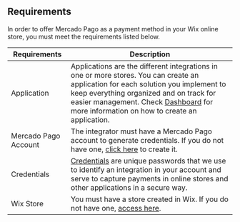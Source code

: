 ## Requirements

In order to offer Mercado Pago as a payment method in your Wix online store, you must meet the requirements listed below.

| Requirements | Description |
|---|---|
| Application | Applications are the different integrations in one or more stores. You can create an application for each solution you implement to keep everything organized and on track for easier management. Check [Dashboard](/developers/en/docs/wix/additional-content/your-integrations/dashboard) for more information on how to create an application. |
| Mercado Pago Account | The integrator must have a Mercado Pago account to generate credentials. If you do not have one, [click here](https://www.mercadopago[FAKER][URL][DOMAIN]/hub/registration/landing) to create it. |
| Credentials	 | [Credentials](/developers/en/docs/wix-v0/additional-content/your-integrations/credentials) are unique passwords that we use to identify an integration in your account and serve to capture payments in online stores and other applications in a secure way. |
| Wix Store | You must have a store created in Wix. If you do not have one, [access here](https://www.wix.com). |